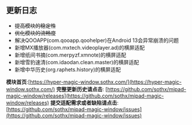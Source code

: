 ## 更新日志

- ~~提高模块的稳定性~~
- ~~优化模块的流畅度~~
- 解决QOOAPP(com.qooapp.qoohelper)在Android 13会异常崩溃的问题
- 新增MX播放器(com.mxtech.videoplayer.ad)的横屏适配
- 新增纸间书摘(com.merpyzf.xmnote)的横屏适配
- 新增雪豹速清(com.idaodan.clean.master)的横屏适配
- 新增中华历史(org.raphets.history)的横屏适配


**模块首页**:[https://hyper-magic-window.sothx.com/](https://hyper-magic-window.sothx.com/)
**完整更新历史请点击**: [https://github.com/sothx/mipad-magic-window/releases](https://github.com/sothx/mipad-magic-window/releases)
**提交适配需求或者缺陷请点击**:[https://github.com/sothx/mipad-magic-window/issues](https://github.com/sothx/mipad-magic-window/issues)